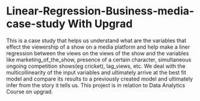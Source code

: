 # Linear-Regression-Business-media-case-study With Upgrad
This is a case study that helps us understand what are the variables that effect the viewership of a show on a media platform 
and help make a  liner regression between the views on the views of the show and the variables like  marketing_of_the_show,
presence of  a certain character, simultaneous ongoing competition shows(eg cricket), lag_views, etc.
We deal with the multicollinearity of the input variables and ultimately arrive at the best fit model and compare its results
to a previously created model and ultimately infer from the story it tells us.
This project is in relation to Data Analytics Course on upgrad.
